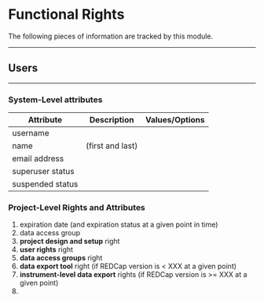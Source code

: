 # Functional Rights
The following pieces of information are tracked by this module.

___
## Users
___
### System-Level attributes
| **Attribute**    | **Description**  | **Values/Options** |
| ---------------- | ---------------- | ------------------ |
| username         |                  |                    |
| name             | (first and last) |                    |
| email address    |                  |                    |
| superuser status |                  |                    |
| suspended status |                  |                    |

### Project-Level Rights and Attributes
1. expiration date (and expiration status at a given point in time)
2. data access group
3. **project design and setup** right
4. **user rights** right
5. **data access groups** right
6. **data export tool** right (if REDCap version is < XXX at a given point)
7. **instrument-level data export** rights (if REDCap version is >= XXX at a 
given point)
8. 

